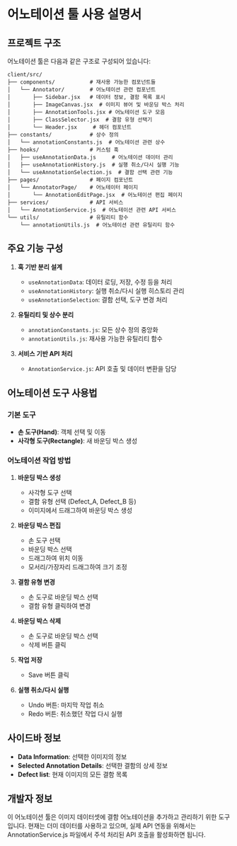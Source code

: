 # 어노테이션 툴 사용 설명서

## 프로젝트 구조

어노테이션 툴은 다음과 같은 구조로 구성되어 있습니다:

```
client/src/
├── components/           # 재사용 가능한 컴포넌트들
│   └── Annotator/        # 어노테이션 관련 컴포넌트
│       ├── Sidebar.jsx   # 데이터 정보, 결함 목록 표시
│       ├── ImageCanvas.jsx  # 이미지 뷰어 및 바운딩 박스 처리
│       ├── AnnotationTools.jsx # 어노테이션 도구 모음
│       ├── ClassSelector.jsx  # 결함 유형 선택기
│       └── Header.jsx     # 헤더 컴포넌트
├── constants/            # 상수 정의
│   └── annotationConstants.js  # 어노테이션 관련 상수
├── hooks/                # 커스텀 훅
│   ├── useAnnotationData.js     # 어노테이션 데이터 관리
│   ├── useAnnotationHistory.js  # 실행 취소/다시 실행 기능
│   └── useAnnotationSelection.js  # 결함 선택 관련 기능
├── pages/                # 페이지 컴포넌트
│   └── AnnotatorPage/    # 어노테이터 페이지
│       └── AnnotationEditPage.jsx  # 어노테이션 편집 페이지
├── services/             # API 서비스
│   └── AnnotationService.js  # 어노테이션 관련 API 서비스
└── utils/                # 유틸리티 함수
    └── annotationUtils.js  # 어노테이션 관련 유틸리티 함수
```

## 주요 기능 구성

1. **훅 기반 분리 설계**
   - `useAnnotationData`: 데이터 로딩, 저장, 수정 등을 처리
   - `useAnnotationHistory`: 실행 취소/다시 실행 히스토리 관리
   - `useAnnotationSelection`: 결함 선택, 도구 변경 처리

2. **유틸리티 및 상수 분리**
   - `annotationConstants.js`: 모든 상수 정의 중앙화
   - `annotationUtils.js`: 재사용 가능한 유틸리티 함수

3. **서비스 기반 API 처리**
   - `AnnotationService.js`: API 호출 및 데이터 변환을 담당

## 어노테이션 도구 사용법

### 기본 도구

- **손 도구(Hand)**: 객체 선택 및 이동
- **사각형 도구(Rectangle)**: 새 바운딩 박스 생성

### 어노테이션 작업 방법

1. **바운딩 박스 생성**
   - 사각형 도구 선택
   - 결함 유형 선택 (Defect_A, Defect_B 등)
   - 이미지에서 드래그하여 바운딩 박스 생성

2. **바운딩 박스 편집**
   - 손 도구 선택
   - 바운딩 박스 선택
   - 드래그하여 위치 이동
   - 모서리/가장자리 드래그하여 크기 조정

3. **결함 유형 변경**
   - 손 도구로 바운딩 박스 선택
   - 결함 유형 클릭하여 변경

4. **바운딩 박스 삭제**
   - 손 도구로 바운딩 박스 선택
   - 삭제 버튼 클릭

5. **작업 저장**
   - Save 버튼 클릭

6. **실행 취소/다시 실행**
   - Undo 버튼: 마지막 작업 취소
   - Redo 버튼: 취소했던 작업 다시 실행

## 사이드바 정보

- **Data Information**: 선택한 이미지의 정보
- **Selected Annotation Details**: 선택한 결함의 상세 정보
- **Defect list**: 현재 이미지의 모든 결함 목록

## 개발자 정보

이 어노테이션 툴은 이미지 데이터셋에 결함 어노테이션을 추가하고 관리하기 위한 도구입니다.
현재는 더미 데이터를 사용하고 있으며, 실제 API 연동을 위해서는 AnnotationService.js 파일에서
주석 처리된 API 호출을 활성화하면 됩니다. 